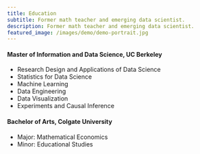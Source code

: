 ```yaml
---
title: Education
subtitle: Former math teacher and emerging data scientist. 
description: Former math teacher and emerging data scientist. 
featured_image: /images/demo/demo-portrait.jpg
---
```

<!-- 
### Education
 -->
#### Master of Information and Data Science, **UC Berkeley**
* Research Design and Applications of Data Science
* Statistics for Data Science 
* Machine Learning 
* Data Engineering 
* Data Visualization
* Experiments and Causal Inference

#### Bachelor of Arts, **Colgate University**
* Major: Mathematical Economics
* Minor: Educational Studies

<!-- ### Technical Skills 

#### Data Visualization
* Tableau 
* Javascript 
* CSS
* HTML
* D3
* Matplotlib

#### Statistics
* R 

#### Machine Learning
* Python (SciKit Learn)

#### Data at Scale 
* SQL
* Google BigQuery 
* Google Analytics 
* Kafka 
* Spark
* HDFS
 -->

<!-- ## Get Index

Journal is created and supported by [Jekyll Themes](https://jekyllthemes.io), and is available for $49.

<a href="https://jekyllthemes.io/theme/journal-personal-jekyll-theme" class="button button--large">Get This Theme</a>  -->